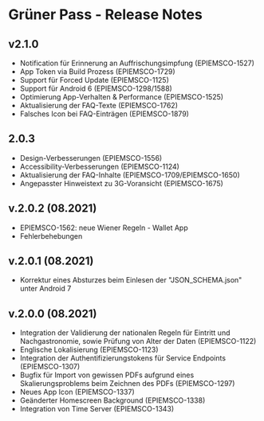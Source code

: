 # Grüner Pass - Release Notes

## v2.1.0
- Notification für Erinnerung an Auffrischungsimpfung (EPIEMSCO-1527)
- App Token via Build Prozess (EPIEMSCO-1729)
- Support für Forced Update (EPIEMSCO-1125)
- Support für Android 6 (EPIEMSCO-1298/1588)
- Optimierung App-Verhalten & Performance (EPIEMSCO-1525)
- Aktualisierung der FAQ-Texte (EPIEMSCO-1762)
- Falsches Icon bei FAQ-Einträgen (EPIEMSCO-1879)

## 2.0.3

- Design-Verbesserungen (EPIEMSCO-1556)
- Accessibility-Verbesserungen (EPIEMSCO-1124)
- Aktualisierung der FAQ-Inhalte (EPIEMSCO-1709/EPIEMSCO-1650)
- Angepasster Hinweistext zu 3G-Voransicht (EPIEMSCO-1675)

## v.2.0.2 (08.2021)
- EPIEMSCO-1562: neue Wiener Regeln - Wallet App
- Fehlerbehebungen

## v.2.0.1 (08.2021)
- Korrektur eines Absturzes beim Einlesen der "JSON_SCHEMA.json" unter Android 7

## v.2.0.0 (08.2021)

- Integration der Validierung der nationalen Regeln für Eintritt und Nachgastronomie, sowie Prüfung von Alter der Daten (EPIEMSCO-1122)
- Englische Lokalisierung (EPIEMSCO-1123)
- Integration der Authentifizierungstokens für Service Endpoints (EPIEMSCO-1307)
- Bugfix für Import von gewissen PDFs aufgrund eines Skalierungsproblems beim Zeichnen des PDFs (EPIEMSCO-1297)
- Neues App Icon (EPIEMSCO-1337)
- Geänderter Homescreen Background (EPIEMSCO-1338)
- Integration von Time Server (EPIEMSCO-1343)
